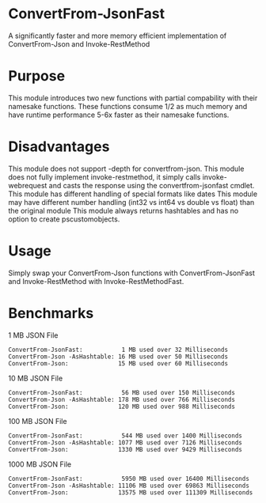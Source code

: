 # ConvertFrom-JsonFast
A significantly faster and more memory efficient implementation of ConvertFrom-Json and Invoke-RestMethod

# Purpose
This module introduces two new functions with partial compability with their namesake functions. These functions consume 1/2 as much memory and have runtime performance 5-6x faster as their namesake functions.

# Disadvantages
This module does not support -depth for convertfrom-json.
This module does not fully implement invoke-restmethod, it simply calls invoke-webrequest and casts the response using the convertfrom-jsonfast cmdlet.
This module has different handling of special formats like dates
This module may have different number handling (int32 vs int64 vs double vs float) than the original module
This module always returns hashtables and has no option to create pscustomobjects.

# Usage
Simply swap your ConvertFrom-Json functions with ConvertFrom-JsonFast and Invoke-RestMethod with Invoke-RestMethodFast.

# Benchmarks

1 MB JSON File
```
ConvertFrom-JsonFast:           1 MB used over 32 Milliseconds
ConvertFrom-Json -AsHashtable: 16 MB used over 50 Milliseconds
ConvertFrom-Json:              15 MB used over 60 Milliseconds
```

10 MB JSON File
```
ConvertFrom-JsonFast:           56 MB used over 150 Milliseconds
ConvertFrom-Json -AsHashtable: 178 MB used over 766 Milliseconds
ConvertFrom-Json:              120 MB used over 988 Milliseconds
```

100 MB JSON File
```
ConvertFrom-JsonFast:           544 MB used over 1400 Milliseconds
ConvertFrom-Json -AsHashtable: 1077 MB used over 7126 Milliseconds
ConvertFrom-Json:              1330 MB used over 9429 Milliseconds
```

1000 MB JSON File
```
ConvertFrom-JsonFast:           5950 MB used over 16400 Milliseconds
ConvertFrom-Json -AsHashtable: 11106 MB used over 69863 Milliseconds
ConvertFrom-Json:              13575 MB used over 111309 Milliseconds
```
